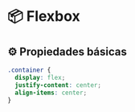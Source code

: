 # 📦 Flexbox

## ⚙️ Propiedades básicas

```css
.container {
  display: flex;
  justify-content: center;
  align-items: center;
}
```
